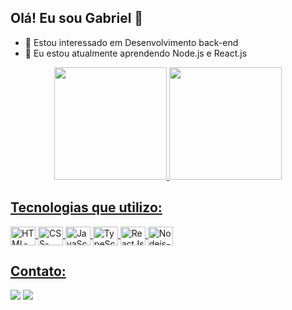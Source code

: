 ## Olá! Eu sou Gabriel 👋

- 👀  Estou interessado em Desenvolvimento back-end
- 🌱  Eu estou atualmente aprendendo Node.js e React.js

<div align="center">
  <a href="https://github.com/GabrielAlmeidaBarbosa">
  <img height="180em" src="https://github-readme-stats.vercel.app/api?username=GabrielAlmeidaBarbosa&show_icons=true&theme=omni&include_all_commits=true&count_private=true"/>
  <img height="180em" src="https://github-readme-stats.vercel.app/api/top-langs/?username=GabrielAlmeidaBarbosa&layout=compact&langs_count=7&theme=omni"/>
</div>
  
<div style="display: inline_block">
  <h2>Tecnologias que utilizo:</h2>
  <img align="center" alt="HTML-icon" height="30" width="40" src="https://cdn.jsdelivr.net/gh/devicons/devicon/icons/html5/html5-original.svg">
  <img align="center" alt="CSS-icon" height="30" width="40" src="https://cdn.jsdelivr.net/gh/devicons/devicon/icons/css3/css3-original.svg">
  <img align="center" alt="JavaScript-icon" height="30" width="40" src="https://cdn.jsdelivr.net/gh/devicons/devicon/icons/javascript/javascript-original.svg">
  <img align="center" alt="TypeScript-icon" height="30" width="40" src="https://cdn.jsdelivr.net/gh/devicons/devicon/icons/typescript/typescript-original.svg">
    <img align="center" alt="ReactJs-icon" height="30" width="40" src="https://cdn.jsdelivr.net/gh/devicons/devicon/icons/react/react-original.svg">
    <img align="center" alt="Nodejs-icon" height="30" width="40" src="https://cdn.jsdelivr.net/gh/devicons/devicon/icons/nodejs/nodejs-original.svg" />
</div>
  
##
<div>
  <h2>Contato:</h2>
  <a href = "mailto:gabrielalmbarbosa@gmail.com"><img src="https://img.shields.io/badge/-Gmail-%23333?style=for-the-badge&logo=gmail&logoColor=red" target="_blank"></a>
  <a href="https://www.linkedin.com/in/gabrielalmeidabarbosa" target="_blank"><img src="https://img.shields.io/badge/-LinkedIn-%230077B5?style=for-the-badge&logo=linkedin&logoColor=white" target="_blank"></a>   
</div>
  
